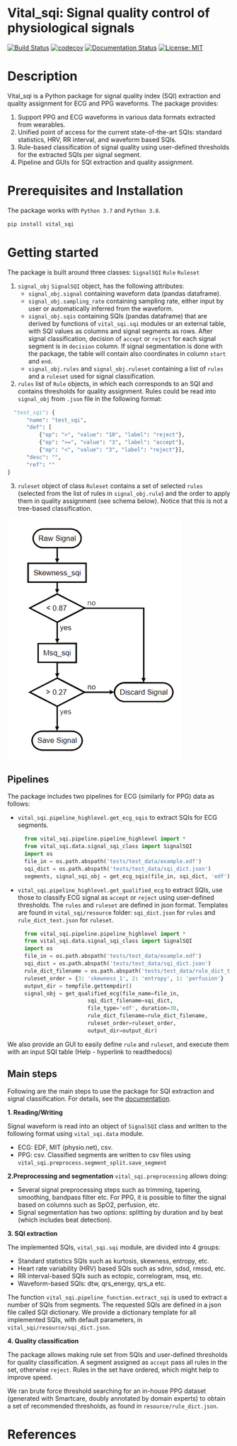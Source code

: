# Vital_sqi: Signal quality control of physiological signals

[![Build Status](https://travis-ci.com/meta00/vital_sqi.svg?token=CDjcmJqzLe7opuWagsPJ&branch=main)](https://travis-ci.com/meta00/vital_sqi)
[![codecov](https://codecov.io/gh/meta00/vital_sqi/branch/main/graph/badge.svg?token=6RV5BUK340)](https://codecov.io/gh/meta00/vital_sqi)
[![Documentation Status](https://readthedocs.org/projects/vitalsqi/badge/?version=latest)](https://vitalsqi.readthedocs.io/en/latest/?badge=latest)
[![License: MIT](https://img.shields.io/badge/License-MIT-yellow.svg)](https://opensource.org/licenses/MIT)


# Description
Vital_sqi is a Python package for signal quality index (SQI) extraction and quality assignment 
for ECG and PPG waveforms. The package provides:

1. Support PPG and ECG waveforms in various data formats extracted from wearables.
2. Unified point of access for the current state-of-the-art SQIs: standard statistics, HRV, RR interval, and waveform based SQIs.
3. Rule-based classification of signal quality using user-defined thresholds for the extracted SQIs per signal segment.
4. Pipeline and GUIs for SQI extraction and quality assignment. 

# Prerequisites and Installation

The package works with `Python 3.7` and `Python 3.8`.

```cmd
pip install vital_sqi
```

# Getting started
The package is built around three classes: `SignalSQI` `Rule` `Ruleset`

1. `signal_obj` `SignalSQI` object, has the following attributes:
    - `signal_obj.signal` containing waveform data (pandas dataframe).
    - `signal_obj.sampling_rate` containing sampling rate, either input by user or automatically inferred from the waveform.
    - `signal_obj.sqis` containing SQIs (pandas dataframe) that are derived by functions of `vital_sqi.sqi` modules or an 
    external table, with SQI values as columns and signal segments as rows. After signal classification, decision of
      `accept` or `reject` for each signal segment is in `decision` column. If signal segmentation is done with the package,
      the table will contain also coordinates in column `start` and `end`.
    - `signal_obj.rules` and `signal_obj.ruleset` containing a list of `rules` and a `ruleset` used for signal classification.
2. `rules` list of `Rule` objects, in which each corresponds to an SQI and contains thresholds for quality assignment. 
    Rules could be read into `signal_obj` from `.json` file in the following format:
  ```python
    "test_sqi": {
        "name": "test_sqi",
        "def": [
            {"op": ">", "value": "10", "label": "reject"},
            {"op": ">=", "value": "3", "label": "accept"},
            {"op": "<", "value": "3", "label": "reject"}],
        "desc": "",
        "ref": ""
  }
  ```
3. `ruleset` object of class `Ruleset` contains a set of selected `rules` (selected from the list of rules in `signal_obj.rule`) and the order to apply them in quality 
assignment (see schema below). Notice that this is not a tree-based classification.
  
![Example of a rule set](images/resize_sample_rule_chart.png "Example of a rule set")

## Pipelines
The package includes two pipelines for ECG (similarly for PPG) data as follows:
- `vital_sqi.pipeline_highlevel.get_ecg_sqis` to extract SQIs for ECG segments.
  ```python
    from vital_sqi.pipeline.pipeline_highlevel import *
    from vital_sqi.data.signal_sqi_class import SignalSQI
    import os
    file_in = os.path.abspath('tests/test_data/example.edf')
    sqi_dict = os.path.abspath('tests/test_data/sqi_dict.json')
    segments, signal_sqi_obj = get_ecg_sqis(file_in, sqi_dict, 'edf')
  ```  

- `vital_sqi.pipeline_highlevel.get_qualified_ecg` to extract SQIs, use those to classify ECG signal as `accept` or
  `reject` using user-defined thresholds. The `rules` and `ruleset` are defined in json format. Templates are found in 
  `vital_sqi/resource` folder: `sqi_dict.json` for `rules` and `rule_dict_test.json` for `ruleset`. 
  ```python
    from vital_sqi.pipeline.pipeline_highlevel import *
    from vital_sqi.data.signal_sqi_class import SignalSQI
    import os
    file_in = os.path.abspath('tests/test_data/example.edf')
    sqi_dict = os.path.abspath('tests/test_data/sqi_dict.json')
    rule_dict_filename = os.path.abspath('tests/test_data/rule_dict_test.json')
    ruleset_order = {3: 'skewness_1', 2: 'entropy', 1: 'perfusion'}
    output_dir = tempfile.gettempdir()
    signal_obj = get_qualified_ecg(file_name=file_in,
                        sqi_dict_filename=sqi_dict,
                        file_type='edf', duration=30,
                        rule_dict_filename=rule_dict_filename,
                        ruleset_order=ruleset_order,
                        output_dir=output_dir)
  ```

We also provide an GUI to easily define `rule` and `ruleset`, and execute them with an input SQI table (Help - hyperlink to readthedocs)

## Main steps
Following are the main steps to use the package for SQI extraction and signal classification. For details, see the 
[documentation](https://vitalsqi.readthedocs.io/en/latest/).

**1. Reading/Writing** 
   
Signal waveform is read into an object of `SignalSQI` class and written to the following format using `vital_sqi.data` 
module.
   - ECG: EDF, MIT (physio.net), csv.
   - PPG: csv.
Classified segments are written to csv files using `vital_sqi.preprocess.segment_split.save_segment`
     
**2.Preprocessing and segmentation**
   `vital_sqi.preprocessing` allows doing:
- Several signal preprocessing steps such as trimming, tapering, smoothing, bandpass filter etc. For PPG, 
it is possible to filter the signal based on columns such as SpO2, perfusion, etc.
- Signal segmentation has two options: splitting by duration and by beat (which includes beat detection).

**3. SQI extraction**

The implemented SQIs, `vital_sqi.sqi` module, are divided into 4 groups: 
- Standard statistics SQIs such as kurtosis, skewness, entropy, etc.
- Heart rate variability (HRV) based SQIs such as sdnn, sdsd, rmssd, etc.
- RR interval-based SQIs such as ectopic, correlogram, msq, etc.
- Waveform-based SQIs: dtw, qrs_energy, qrs_a etc.

The function `vital_sqi.pipeline_function.extract_sqi` is used to extract a number of SQIs from segments. The requested SQIs
are defined in a json file called SQI dictionary. We provide a dictionary template for all implemented SQIs, with default 
parameters, in `vital_sqi/resource/sqi_dict.json`.

**4. Quality classification**

The package allows making rule set from SQIs and user-defined thresholds for quality classification. A segment assigned 
as `accept` pass all rules in the set, otherwise `reject`. Rules in the set have ordered, which might help to 
improve speed.

We ran brute force threshold searching for an in-house PPG dataset (generated with Smartcare, doubly annotated 
by domain experts) to obtain a set of recommended thresholds, as found in `resource/rule_dict.json`.

# References



